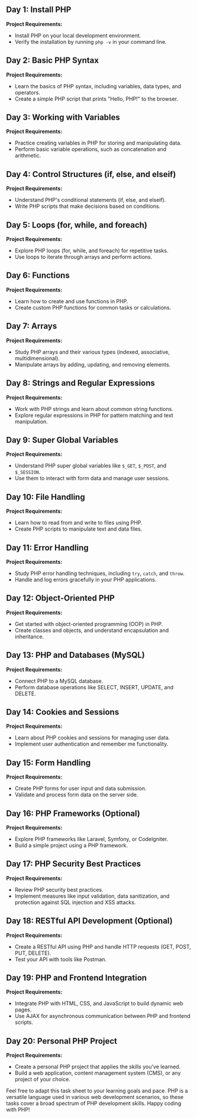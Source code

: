 ## Day 1: Install PHP

**Project Requirements:**
- Install PHP on your local development environment.
- Verify the installation by running `php -v` in your command line.

## Day 2: Basic PHP Syntax

**Project Requirements:**
- Learn the basics of PHP syntax, including variables, data types, and operators.
- Create a simple PHP script that prints "Hello, PHP!" to the browser.

## Day 3: Working with Variables

**Project Requirements:**
- Practice creating variables in PHP for storing and manipulating data.
- Perform basic variable operations, such as concatenation and arithmetic.

## Day 4: Control Structures (if, else, and elseif)

**Project Requirements:**
- Understand PHP's conditional statements (if, else, and elseif).
- Write PHP scripts that make decisions based on conditions.

## Day 5: Loops (for, while, and foreach)

**Project Requirements:**
- Explore PHP loops (for, while, and foreach) for repetitive tasks.
- Use loops to iterate through arrays and perform actions.

## Day 6: Functions

**Project Requirements:**
- Learn how to create and use functions in PHP.
- Create custom PHP functions for common tasks or calculations.

## Day 7: Arrays

**Project Requirements:**
- Study PHP arrays and their various types (indexed, associative, multidimensional).
- Manipulate arrays by adding, updating, and removing elements.

## Day 8: Strings and Regular Expressions

**Project Requirements:**
- Work with PHP strings and learn about common string functions.
- Explore regular expressions in PHP for pattern matching and text manipulation.

## Day 9: Super Global Variables

**Project Requirements:**
- Understand PHP super global variables like `$_GET`, `$_POST`, and `$_SESSION`.
- Use them to interact with form data and manage user sessions.

## Day 10: File Handling

**Project Requirements:**
- Learn how to read from and write to files using PHP.
- Create PHP scripts to manipulate text and data files.

## Day 11: Error Handling

**Project Requirements:**
- Study PHP error handling techniques, including `try`, `catch`, and `throw`.
- Handle and log errors gracefully in your PHP applications.

## Day 12: Object-Oriented PHP

**Project Requirements:**
- Get started with object-oriented programming (OOP) in PHP.
- Create classes and objects, and understand encapsulation and inheritance.

## Day 13: PHP and Databases (MySQL)

**Project Requirements:**
- Connect PHP to a MySQL database.
- Perform database operations like SELECT, INSERT, UPDATE, and DELETE.

## Day 14: Cookies and Sessions

**Project Requirements:**
- Learn about PHP cookies and sessions for managing user data.
- Implement user authentication and remember me functionality.

## Day 15: Form Handling

**Project Requirements:**
- Create PHP forms for user input and data submission.
- Validate and process form data on the server side.

## Day 16: PHP Frameworks (Optional)

**Project Requirements:**
- Explore PHP frameworks like Laravel, Symfony, or CodeIgniter.
- Build a simple project using a PHP framework.

## Day 17: PHP Security Best Practices

**Project Requirements:**
- Review PHP security best practices.
- Implement measures like input validation, data sanitization, and protection against SQL injection and XSS attacks.

## Day 18: RESTful API Development (Optional)

**Project Requirements:**
- Create a RESTful API using PHP and handle HTTP requests (GET, POST, PUT, DELETE).
- Test your API with tools like Postman.

## Day 19: PHP and Frontend Integration

**Project Requirements:**
- Integrate PHP with HTML, CSS, and JavaScript to build dynamic web pages.
- Use AJAX for asynchronous communication between PHP and frontend scripts.

## Day 20: Personal PHP Project

**Project Requirements:**
- Create a personal PHP project that applies the skills you've learned.
- Build a web application, content management system (CMS), or any project of your choice.

Feel free to adapt this task sheet to your learning goals and pace. PHP is a versatile language used in various web development scenarios, so these tasks cover a broad spectrum of PHP development skills. Happy coding with PHP!
